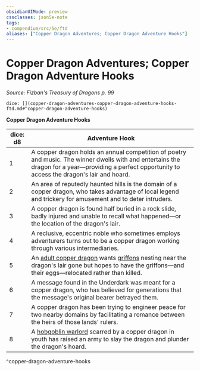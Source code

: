 ```yaml
---
obsidianUIMode: preview
cssclasses: json5e-note
tags:
- compendium/src/5e/ftd
aliases: ["Copper Dragon Adventures; Copper Dragon Adventure Hooks"]
---
```

# Copper Dragon Adventures; Copper Dragon Adventure Hooks
*Source: Fizban's Treasury of Dragons p. 99* 

`dice: [](copper-dragon-adventures-copper-dragon-adventure-hooks-ftd.md#^copper-dragon-adventure-hooks)`

**Copper Dragon Adventure Hooks**

| dice: d8 | Adventure Hook |
|----------|----------------|
| 1 | A copper dragon holds an annual competition of poetry and music. The winner dwells with and entertains the dragon for a year—providing a perfect opportunity to access the dragon's lair and hoard. |
| 2 | An area of reputedly haunted hills is the domain of a copper dragon, who takes advantage of local legend and trickery for amusement and to deter intruders. |
| 3 | A copper dragon is found half buried in a rock slide, badly injured and unable to recall what happened—or the location of the dragon's lair. |
| 4 | A reclusive, eccentric noble who sometimes employs adventurers turns out to be a copper dragon working through various intermediaries. |
| 5 | An [adult copper dragon](/2-Mechanics/CLI/bestiary/dragon/adult-copper-dragon.md) wants [griffons](/2-Mechanics/CLI/bestiary/monstrosity/griffon.md) nesting near the dragon's lair gone but hopes to have the griffons—and their eggs—relocated rather than killed. |
| 6 | A message found in the Underdark was meant for a copper dragon, who has believed for generations that the message's original bearer betrayed them. |
| 7 | A copper dragon has been trying to engineer peace for two nearby domains by facilitating a romance between the heirs of those lands' rulers. |
| 8 | A [hobgoblin warlord](/2-Mechanics/CLI/bestiary/humanoid/hobgoblin-warlord.md) scarred by a copper dragon in youth has raised an army to slay the dragon and plunder the dragon's hoard. |
^copper-dragon-adventure-hooks